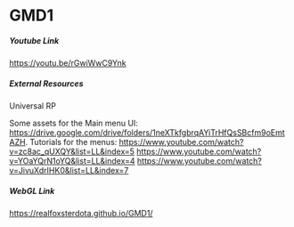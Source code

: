 # GMD1

##### Youtube Link
https://youtu.be/rGwiWwC9Ynk

##### External Resources
Universal RP

Some assets for the Main menu UI: https://drive.google.com/drive/folders/1neXTkfgbrqAYiTrHfQsSBcfm9oEmtAZH. 
Tutorials for the menus:
https://www.youtube.com/watch?v=zc8ac_qUXQY&list=LL&index=5
https://www.youtube.com/watch?v=YOaYQrN1oYQ&list=LL&index=4
https://www.youtube.com/watch?v=JivuXdrIHK0&list=LL&index=7

##### WebGL Link
https://realfoxsterdota.github.io/GMD1/
